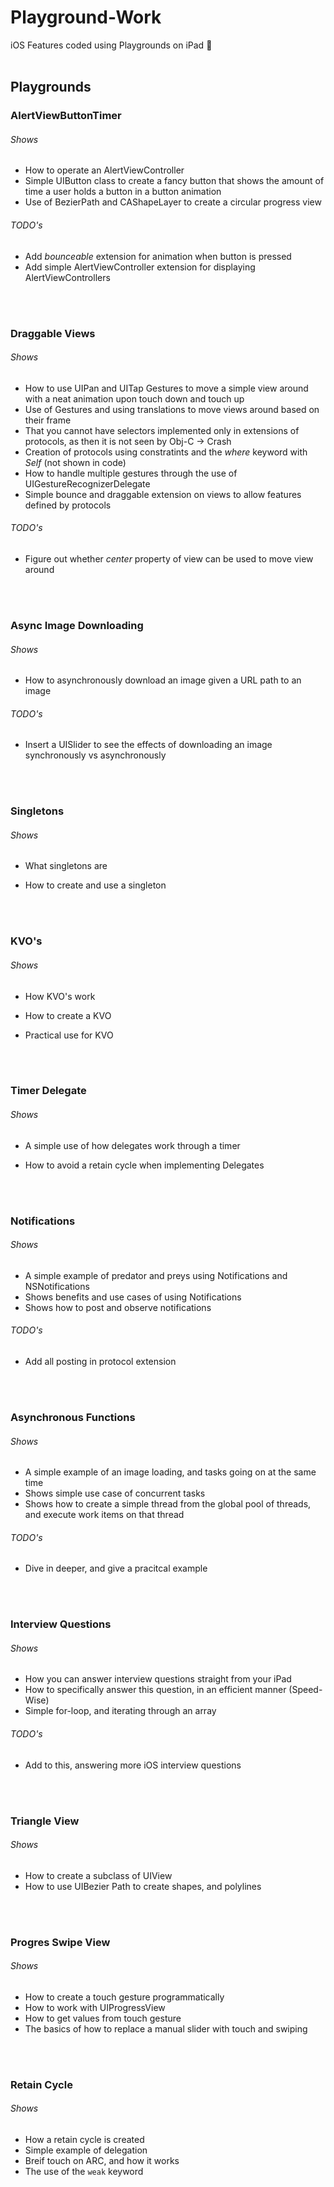 # Playground-Work
iOS Features coded using Playgrounds on iPad :iphone:<br><br>

## Playgrounds

### AlertViewButtonTimer

  ###### Shows
   * How to operate an AlertViewController
   * Simple UIButton class to create a fancy button that shows the amount of time a user holds a button in a button animation
   * Use of BezierPath and CAShapeLayer to create a circular progress view
  
  ###### TODO's
   * Add _bounceable_ extension for animation when button is pressed
   * Add simple AlertViewController extension for displaying AlertViewControllers
  
  <br><br>
### Draggable Views

  ###### Shows
   * How to use UIPan and UITap Gestures to move a simple view around with a neat animation upon touch down and touch up
   * Use of Gestures and using translations to move views around based on their frame
   * That you cannot have selectors implemented only in extensions of protocols, as then it is not seen by Obj-C -> Crash
   * Creation of protocols using constratints and the _where_ keyword with _Self_ (not shown in code)
   * How to handle multiple gestures through the use of UIGestureRecognizerDelegate
   * Simple bounce and draggable extension on views to allow features defined by protocols
    
  ###### TODO's
   * Figure out whether _center_ property of view can be used to move view around

  <br><br>
### Async Image Downloading

  ###### Shows
   * How to asynchronously download an image given a URL path to an image
    
  ###### TODO's
   * Insert a UISlider to see the effects of downloading an image synchronously vs asynchronously
   
   
     <br><br>
### Singletons

  ###### Shows
   * What singletons are
   * How to create and use a singleton  
   
   
     <br><br>
### KVO's

  ###### Shows
   * How KVO's work
   * How to create a KVO
   * Practical use for KVO
   
   
     <br><br>
### Timer Delegate

  ###### Shows
   * A simple use of how delegates work through a timer
   * How to avoid a retain cycle when implementing Delegates
   
        <br><br>
### Notifications

  ###### Shows
   * A simple example of predator and preys using Notifications and NSNotifications
   * Shows benefits and use cases of using Notifications
   * Shows how to post and observe notifications
   ###### TODO's
   * Add all posting in protocol extension
   
      <br><br>
### Asynchronous Functions

  ###### Shows
   * A simple example of an image loading, and tasks going on at the same time
   * Shows simple use case of concurrent tasks
   * Shows how to create a simple thread from the global pool of threads, and execute work items on that thread
   ###### TODO's
   * Dive in deeper, and give a pracitcal example
   
     <br><br>
### Interview Questions

  ###### Shows
   * How you can answer interview questions straight from your iPad
   * How to specifically answer this question, in an efficient manner (Speed-Wise)
   * Simple for-loop, and iterating through an array
   ###### TODO's
   * Add to this, answering more iOS interview questions

     <br><br>
### Triangle View

  ###### Shows
   * How to create a subclass of UIView
   * How to use UIBezier Path to create shapes, and polylines
   
   <br><br>
### Progres Swipe View

  ###### Shows
   * How to create a touch gesture programmatically
   * How to work with UIProgressView
   * How to get values from touch gesture
   * The basics of how to replace a manual slider with touch and swiping
   
   <br><br>
### Retain Cycle

  ###### Shows
   * How a retain cycle is created
   * Simple example of delegation
   * Breif touch on ARC, and how it works
   * The use of the `weak` keyword
